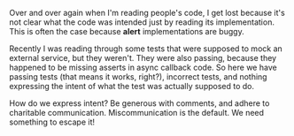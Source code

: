 Over and over again when I'm reading people's code, I get lost because it's not
clear what the code was intended just by reading its implementation. This is
often the case because **alert** implementations are buggy.

Recently I was reading through some tests that were supposed to mock an external
service, but they weren't. They were also passing, because they happened to be
missing asserts in async callback code. So here we have passing tests (that
means it works, right?), incorrect tests, and nothing expressing the intent of
what the test was actually supposed to do.

How do we express intent? Be generous with comments, and adhere to charitable
communication. Miscommunication is the default. We need something to escape it!
